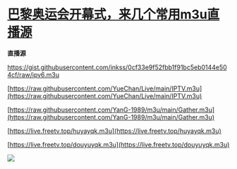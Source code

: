 # [巴黎奥运会开幕式，来几个常用m3u直播源](https://github.com/jaaleng/jaaleng.github.io/issues/2)

**直播源**

[https://gist.githubusercontent.com/inkss/0cf33e9f52fbb1f91bc5eb0144e504cf/raw/ipv6.m3u
](https://gist.githubusercontent.com/inkss/0cf33e9f52fbb1f91bc5eb0144e504cf/raw/ipv6.m3u)

[https://raw.githubusercontent.com/YueChan/Live/main/IPTV.m3u](https://raw.githubusercontent.com/YueChan/Live/main/IPTV.m3u)

[https://raw.githubusercontent.com/YanG-1989/m3u/main/Gather.m3u](https://raw.githubusercontent.com/YanG-1989/m3u/main/Gather.m3u)

[https://live.freetv.top/huyayqk.m3u](https://live.freetv.top/huyayqk.m3u)

[https://live.freetv.top/douyuyqk.m3u](https://live.freetv.top/douyuyqk.m3u)


![](https://pic.imgdb.cn/item/6606a71a9f345e8d03b79d8e.gif)

